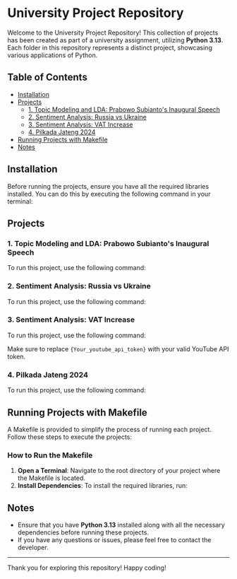 # University Project Repository

Welcome to the University Project Repository! This collection of projects has been created as part of a university assignment, utilizing **Python 3.13**. Each folder in this repository represents a distinct project, showcasing various applications of Python.

## Table of Contents
- [Installation](#installation)
- [Projects](#projects)
  - [1. Topic Modeling and LDA: Prabowo Subianto's Inaugural Speech](#1-topic-modeling-and-lda-prabowo-subiantos-inaugural-speech)
  - [2. Sentiment Analysis: Russia vs Ukraine](#2-sentiment-analysis-russia-vs-ukraine)
  - [3. Sentiment Analysis: VAT Increase](#3-sentiment-analysis-vat-increase)
  - [4. Pilkada Jateng 2024](#4-pilkada-jateng-2024)
- [Running Projects with Makefile](#running-projects-with-makefile)
- [Notes](#notes)

## Installation

Before running the projects, ensure you have all the required libraries installed. You can do this by executing the following command in your terminal:


## Projects

### 1. Topic Modeling and LDA: Prabowo Subianto's Inaugural Speech
To run this project, use the following command:


### 2. Sentiment Analysis: Russia vs Ukraine
To run this project, use the following command:


### 3. Sentiment Analysis: VAT Increase
To run this project, use the following command:


Make sure to replace `{Your_youtube_api_token}` with your valid YouTube API token.

### 4. Pilkada Jateng 2024
To run this project, use the following command:



## Running Projects with Makefile

A Makefile is provided to simplify the process of running each project. Follow these steps to execute the projects:

### How to Run the Makefile

1. **Open a Terminal**: Navigate to the root directory of your project where the Makefile is located.
2. **Install Dependencies**: To install the required libraries, run:


## Notes

- Ensure that you have **Python 3.13** installed along with all the necessary dependencies before running these projects.
- If you have any questions or issues, please feel free to contact the developer.

---

Thank you for exploring this repository! Happy coding!








